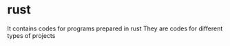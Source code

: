 # rust
It contains codes for programs prepared in rust
They are codes for different types of projects
